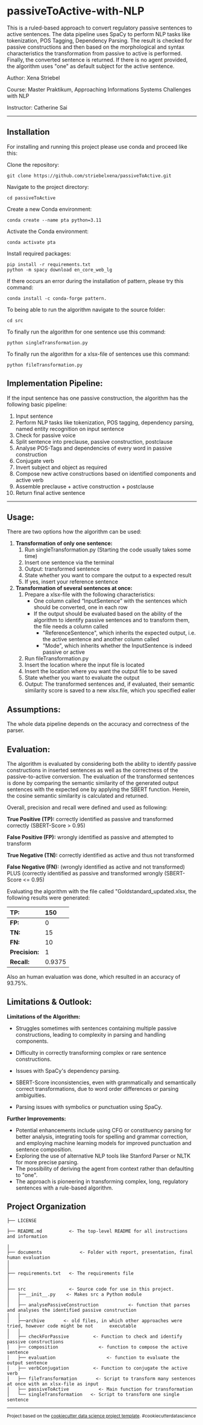 # passiveToActive-with-NLP

This is a ruled-based approach to convert regulatory passive sentences to active sentences. The data pipeline uses SpaCy to perform NLP tasks like tokenization, POS Tagging, Dependency Parsing. The result is checked for passive constructions and then based on the morphological and syntax characteristics the transformation from passive to active is performed. Finally, the converted sentence is returned. If there is no agent provided, the algorithm uses "one" as default subject for the active sentence.

Author: Xena Striebel

Course: Master Praktikum, Approaching Informations Systems Challenges with NLP

Instructor: Catherine Sai

---

## **Installation**

For installing and running this project please use conda and proceed like this:

Clone the repository:

```
git clone https://github.com/striebelxena/passiveToActive.git
```

Navigate to the project directory:

```
cd passiveToActive
```

Create a new Conda environment:

```
conda create --name pta python=3.11
```

Activate the Conda environment:

```
conda activate pta
```

Install required packages:

```
pip install -r requirements.txt
python -m spacy download en_core_web_lg 
```

If there occurs an error during the installation of pattern, please try this command:

```
conda install -c conda-forge pattern.
```

To being able to run the algorithm navigate to the source folder:

```
cd src
```

To finally run the algorithm for one sentence use this command:

```
python singleTransformation.py
```

To finally run the algorithm for a xlsx-file of sentences use this command:

```
python fileTransformation.py
```

Implementation Pipeline:
------------------------

If the input sentence has one passive construction, the algorithm has the following basic pipeline:

1. Input sentence
2. Perform NLP tasks like tokenization, POS tagging, dependency parsing, named entity recognition on input sentence
3. Check for passive voice
4. Split sentence into preclause, passive construction, postclause
5. Analyse POS-Tags and dependencies of every word in passive construction
6. Conjugate verb
7. Invert subject and object as required
8. Compose new active constructions based on identified components and active verb
9. Assemble preclause + active construction + postclause
10. Return final active sentence

---

Usage:
------

There are two options how the algorithm can be used:

1. **Transformation of only one sentence:**
   1. Run singleTransformation.py (Starting the code usually takes some time)
   2. Insert one sentence via the terminal
   3. Output: transformed sentence
   4. State whether you want to compare the output to a expected result
   5. If yes, insert your reference sentence
2. **Transformation of several sentences at once:**
   1. Prepare a xlsx-file with the following characteristics:
      * One column called “InputSentence” with the sentences which should be converted, one in each row 
      * If the output should be evaluated based on the ability of the algorithm to identify passive sentences and to transform them, the file needs a column called
        * "ReferenceSentence", which
          inherits the expected output, i.e. the active sentence and another column called
        * "Mode", which inherits whether the InputSentence is indeed passive or active
   2. Run fileTransformation.py
   3. Insert the location where the input file is located
   4. Insert the location where you want the output file to be saved
   5. State whether you want to evaluate the output
   6. Output: The transformed sentences and, if evaluated, their semantic similarity score is saved to a new xlsx.file, which you specified ealier

## Assumptions:

The whole data pipeline depends on the accuracy and correctness of the parser.

## Evaluation:

The algorithm is evaluated by considering both the ability to identify
passive constructions in inserted sentences as well as the correctness of the
passive-to-active conversion. The evaluation of the transformed sentences is done by comparing the semantic similarity of the generated output sentences with the expected one by applying the SBERT function. Herein, the cosine semantic similarity is calculated and returned.

Overall, precision and recall were defined and used as following:

**True Positive (TP):** correctly identified as passive and
transformed correctly (SBERT-Score > 0.95)

**False Positive (FP):** wrongly identified as passive and
attempted to transform

**True Negative (TN):** correctly identified as active and thus not
transformed

**False Negative (FN):** (wrongly identified as active and
not transformed) PLUS (correctly identified as passive and transformed wrongly
(SBERT-Score <= 0.95)

Evaluating the algorithm with the file called "Goldstandard_updated.xlsx, the following results were generated:

| **TP:**        | 150    |
| :------------------- | :----- |
| **FP:**        | 0      |
| **TN:**        | 15     |
| **FN:**        | 10     |
| **Precision:** | 1      |
| **Recall:**    | 0.9375 |

Also an human evaluation was done, which resulted in an accuracy of 93.75%.

## Limitations & Outlook:

**Limitations of the Algorithm:**

* Struggles sometimes with sentences containing multiple passive constructions, leading to complexity in parsing and handling components.
* Difficulty in correctly transforming complex or rare sentence constructions.

* Issues with SpaCy's dependency parsing.
* SBERT-Score inconsistencies, even with grammatically and semantically correct transformations, due to word order differences or parsing ambiguities.

* Parsing issues with symbolics or punctuation using SpaCy.


**Further Improvements:**

* Potential enhancements include using CFG or constituency parsing for better analysis, integrating tools for spelling and grammar correction, and employing machine learning models for improved punctuation and sentence composition.
* Exploring the use of alternative NLP tools like Stanford Parser or NLTK for more precise parsing.
* The possibility of deriving the agent from context rather than defaulting to "one".
* The approach is pioneering in transforming complex, long, regulatory sentences with a rule-based algorithm.

Project Organization
--------------------

    ├── LICENSE

    ├── README.md          <- The top-level README for all instructions and information

    │
    ├── documents              <- Folder with report, presentation, final human evaluation
    │
    │
    ├── requirements.txt   <- The requirements file
    │
    │
    ├── src                <- Source code for use in this project.
    │   ├──__init__.py    <- Makes src a Python module
    │   │
    │   ├── analysePassiveConstruction           <- function that parses and analyses the identified passive construction
    │   │
    │   ├──archive       <- old files, in which other approaches were tried, however code might be not 		executable
    │   │  
    │   ├── checkForPassive         <- Function to check and identify passive constructions
    │   ├── composition               <- function to compose the active sentence
    │   ├── evaluation                   <- function to evaluate the output sentence
    │   ├── verbConjugation         <- Function to conjugate the active verb
    │   ├── fileTransformation       <- Script to transform many sentences at once with an xlsx-file as input
    │   ├── passiveToActive           <- Main function for transformation
    │   └── singleTransformation   <- Script to transform one single sentence

---

<p><small>Project based on the <a target="_blank" href="https://drivendata.github.io/cookiecutter-data-science/">cookiecutter data science project template</a>. #cookiecutterdatascience</small></p>
